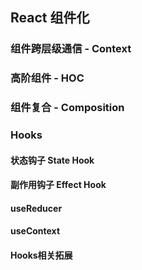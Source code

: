 ## React 组件化

### 组件跨层级通信 - Context



### 高阶组件 - HOC





### 组件复合 - Composition



### Hooks

#### 状态钩子 State Hook



#### 副作用钩子 Effect Hook



#### useReducer



#### useContext



#### Hooks相关拓展
